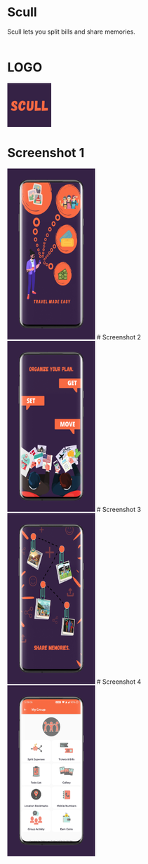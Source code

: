 # Scull
Scull lets you split bills and share memories.
<br><br>
# LOGO
<img src="logo.png" width="100" height="100"/>

# Screenshot 1
<img src="Screenshot%201.png" width="200" height="390px" />
# Screenshot 2
<img src="Screenshot%202.png" width="200" height="390px" />
# Screenshot 3
<img src="Screenshot%203.png" width="200" height="390px" />
# Screenshot 4
<img src="Screenshot%204.png" width="200" height="390px" />


